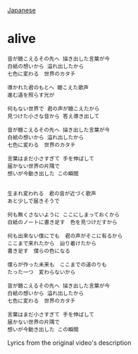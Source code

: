 [Japanese](https://lyricstranslate.com/en/ichinose-lupo-alive-lyrics)
# alive
```
音が聴こえるその先へ 描き出した言葉が今
白紙の想いから 溢れ出したから
七色に変わる　世界のカタチ

導かれた君のもとへ 聴こえた歌声
進む道を照らす光が

何もない世界で 君の声が聴こえたから
見つけた小さな音から 答え導き出して

音が聴こえるその先へ 描き出した言葉が今
白紙の想いから 溢れ出したから
七色に変わる　世界のカタチ

言葉はまだ小さすぎて 手を伸ばして
届かない世界の片隅で
想いが今動き出した この瞬間


生まれ変われる　君の音が近づく歌声
あと少しで届きそうで

何も無くさないように ここにしまっておくから
白紙のノートに書き足す　色を見つけだすから

何も出来ない僕にでも　君の声がそこに有るから
ここまで来れたから　辿り着けたから
書き足す　僕らの色になる

僕らが作った未来も　ここまでの道のりも
たった一つ　変わらないから

音が聴こえるその先へ 描き出した言葉が今
白紙の想いから 溢れ出したから
七色に変わる　世界のカタチ

言葉はまだ小さすぎて 手を伸ばして
届かない世界の片隅で
想いが今動き出した この瞬間
```

Lyrics from the original video's description